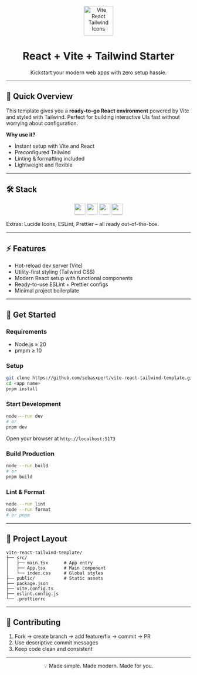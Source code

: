 <div align="center">
  <img height="80" src="https://skillicons.dev/icons?i=vite,react,tailwind" alt="Vite React Tailwind Icons" />
  <h1>React + Vite + Tailwind Starter</h1>
  <p>Kickstart your modern web apps with zero setup hassle.</p>
</div>

---

## 🚀 Quick Overview

This template gives you a **ready-to-go React environment** powered by Vite and styled with Tailwind. Perfect for building interactive UIs fast without worrying about configuration.

**Why use it?**

* Instant setup with Vite and React
* Preconfigured Tailwind
* Linting & formatting included
* Lightweight and flexible

---

## 🛠 Stack

<p align="center">
  <img src="https://img.shields.io/badge/react-%2320232a.svg?style=for-the-badge&logo=react&logoColor=%2361DAFB" height="30" />
  <img src="https://img.shields.io/badge/vite-%23646CFF.svg?style=for-the-badge&logo=vite&logoColor=white" height="30" />
  <img src="https://img.shields.io/badge/tailwindcss-%2338B2AC.svg?style=for-the-badge&logo=tailwind-css&logoColor=white" height="30" />
  <img src="https://img.shields.io/badge/javascript-F7DF1E?style=for-the-badge&logo=javascript&logoColor=black" height="30" />
</p>

Extras: Lucide Icons, ESLint, Prettier – all ready out-of-the-box.

---

## ⚡ Features

* Hot-reload dev server (Vite)
* Utility-first styling (Tailwind CSS)
* Modern React setup with functional components
* Ready-to-use ESLint + Prettier configs
* Minimal project boilerplate

---

## 🏁 Get Started

### Requirements

* Node.js ≥ 20
* pmpm ≥ 10

### Setup

```bash
git clone https://github.com/sebasxpert/vite-react-tailwind-template.git <app name>
cd <app name>
pnpm install
```

### Start Development

```bash
node --run dev
# or
pnpm dev
```

Open your browser at `http://localhost:5173`

### Build Production

```bash
node --run build
# or
pnpm build
```

### Lint & Format

```bash
node --run lint
node --run format
# or pnpm
```

---

## 📁 Project Layout

```
vite-react-tailwind-template/
├── src/
│   ├── main.tsx      # App entry
│   ├── App.tsx       # Main component
│   └── index.css     # Global styles
├── public/           # Static assets
├── package.json
├── vite.config.ts
├── eslint.config.js
└── .prettierrc
```

---

## 🤝 Contributing

1. Fork → create branch → add feature/fix → commit → PR
2. Use descriptive commit messages
3. Keep code clean and consistent

---

<p align="center">
💡 Made simple. Made modern. Made for you.
</p>
